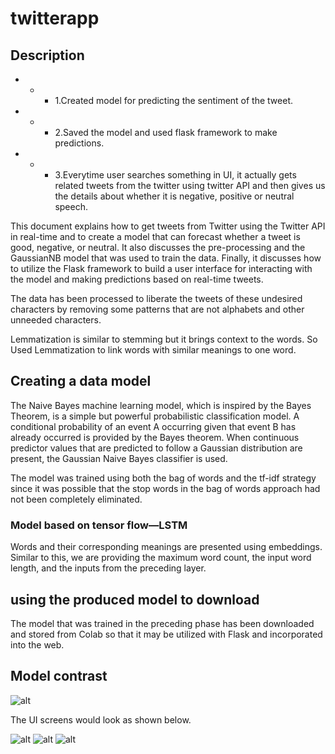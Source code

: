 # twitterapp
## Description
- - - 1.Created model for predicting the sentiment of the tweet.
- - - 2.Saved the model and used flask framework to make predictions.
- - - 3.Everytime user searches something in UI, it actually gets related tweets from the twitter using twitter API and then gives us the details about whether it is negative, positive or neutral speech.


This document explains how to get tweets from Twitter using the Twitter API in real-time and to create a model that can forecast whether a tweet is good, negative, or neutral. It also discusses the pre-processing and the GaussianNB model that was used to train the data.
Finally, it discusses how to utilize the Flask framework to build a user interface for interacting with the model and making predictions based on real-time tweets.


The data has been processed to liberate the tweets of these undesired characters by removing some patterns that are not alphabets and other unneeded characters.


 Lemmatization is similar to stemming but it brings context to the words. So Used Lemmatization to link words
with similar meanings to one word. 


## Creating a data model

The Naive Bayes machine learning model, which is inspired by the Bayes Theorem, is a simple but powerful probabilistic classification model. A conditional probability of an event A occurring given that event B has already occurred is provided by the Bayes theorem. When continuous predictor values that are predicted to follow a Gaussian distribution are present, the Gaussian Naive Bayes classifier is used.

The model was trained using both the bag of words and the tf-idf strategy since it was possible that the stop words in the bag of words approach had not been completely eliminated.

### Model based on tensor flow—LSTM
Words and their corresponding meanings are presented using embeddings. Similar to this, we are providing the maximum word count, the input word length, and the inputs from the preceding layer.

## using the produced model to download

The model that was trained in the preceding phase has been downloaded and stored from Colab so that it may be utilized with Flask and incorporated into the web.

## Model contrast
![alt]()


The UI screens would look as shown below.

![alt]()
![alt]()
![alt]()





